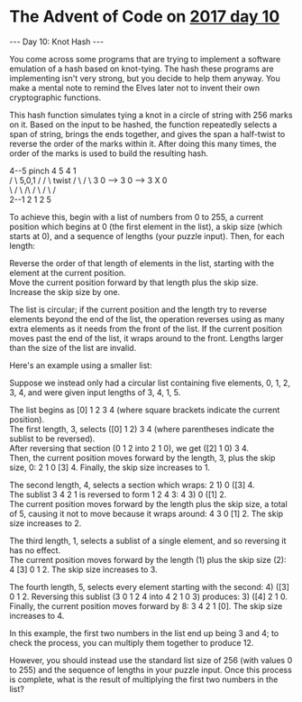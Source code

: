 # The Advent of Code on [2017 day 10](https://adventofcode.com/2017/day/10)

--- Day 10: Knot Hash ---

You come across some programs that are trying to implement a software emulation of a hash based on knot-tying. The hash these programs are implementing isn't very strong, but you decide to help them anyway. You make a mental note to remind the Elves later not to invent their own cryptographic functions.

This hash function simulates tying a knot in a circle of string with 256 marks on it. Based on the input to be hashed, the function repeatedly selects a span of string, brings the ends together, and gives the span a half-twist to reverse the order of the marks within it. After doing this many times, the order of the marks is used to build the resulting hash.

4--5   pinch   4  5           4   1\
 /    \  5,0,1  / \/ \  twist  / \ / \\
3      0  -->  3      0  -->  3   X   0\
 \    /         \ /\ /         \ / \ /\
  2--1           2  1           2   5

To achieve this, begin with a list of numbers from 0 to 255, a current position which begins at 0 (the first element in the list), a skip size (which starts at 0), and a sequence of lengths (your puzzle input).  Then, for each length:

Reverse the order of that length of elements in the list, starting with the element at the current position.\
Move the current position forward by that length plus the skip size.\
Increase the skip size by one.

The list is circular; if the current position and the length try to reverse elements beyond the end of the list, the operation reverses using as many extra elements as it needs from the front of the list. If the current position moves past the end of the list, it wraps around to the front. Lengths larger than the size of the list are invalid.

Here's an example using a smaller list:

Suppose we instead only had a circular list containing five elements, 0, 1, 2, 3, 4, and were given input lengths of 3, 4, 1, 5.

The list begins as [0] 1 2 3 4 (where square brackets indicate the current position).\
The first length, 3, selects ([0] 1 2) 3 4 (where parentheses indicate the sublist to be reversed).\
After reversing that section (0 1 2 into 2 1 0), we get ([2] 1 0) 3 4.\
Then, the current position moves forward by the length, 3, plus the skip size, 0: 2 1 0 [3] 4. Finally, the skip size increases to 1.

The second length, 4, selects a section which wraps: 2 1) 0 ([3] 4.\
The sublist 3 4 2 1 is reversed to form 1 2 4 3: 4 3) 0 ([1] 2.\
The current position moves forward by the length plus the skip size, a total of 5, causing it not to move because it wraps around: 4 3 0 [1] 2. The skip size increases to 2.

The third length, 1, selects a sublist of a single element, and so reversing it has no effect.\
The current position moves forward by the length (1) plus the skip size (2): 4 [3] 0 1 2. The skip size increases to 3.

The fourth length, 5, selects every element starting with the second: 4) ([3] 0 1 2. Reversing this sublist (3 0 1 2 4 into 4 2 1 0 3) produces: 3) ([4] 2 1 0.\
Finally, the current position moves forward by 8: 3 4 2 1 [0]. The skip size increases to 4.

In this example, the first two numbers in the list end up being 3 and 4; to check the process, you can multiply them together to produce 12.

However, you should instead use the standard list size of 256 (with values 0 to 255) and the sequence of lengths in your puzzle input. Once this process is complete, what is the result of multiplying the first two numbers in the list?